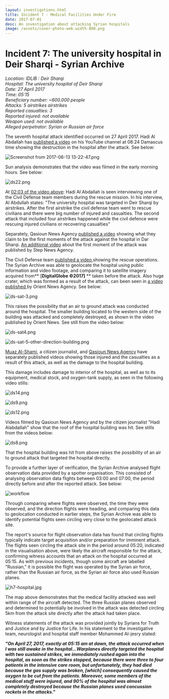 ```yaml
---
layout: investigations.html
title: Incident 7 - Medical Facilities Under Fire
date: 2017-07-01
desc: An investigation about attacking Syrian hospitals
image: /assets/cover-photo-web.width-800.png
---
```


# Incident 7: The university hospital in Deir Sharqi - Syrian Archive

_Location: IDLIB : Deir Sharqi  
Hospital: The university hospital of Deir Sharqi  
Date: 27 April 2017  
Time: 05:15  
Beneficiary number: ~600.000 people  
Attacks: 5 airstrikes airstrikes  
Reported casualties: 3  
Reported injured: not available  
Weapon used: not available  
Alleged perpetrator: Syrian or Russian air force_

The seventh hospital attack identified occurred on 27 April 2017. Hadi Al Abdallah has [published a video][1] on his YouTube channel at 08:24 Damascus time showing the destruction in the hospital after the attack. See below:

![Screenshot from 2017-06-13 13-22-47.png][2]  

Sun analysis demonstrates that the video was filmed in the early morning hours. See below:

![ds22.png][3]  

At [02:03 of the video above][4]: Hadi Al Abdallah is seen interviewing one of the Civil Defense team members during the rescue mission. In his interview, Al Abdullah states: "The university hospital was targeted in Deir Sharqi by airstrikes. After the first airstrike the civil defense team went to rescue civilians and there were big number of injured and casualties. The second attack that included four airstrikes happened while the civil defence were rescuing injured civilians or recovering casualties"

Separately, Qasioun News Agency [published a video][5] showing what they claim to be the first moments of the attack against the hospital in Dar Sharqi. [An additional video][6] about the first moment of the attack was published by Step News Agency.

The Civil Defense team [published a video ][7]showing the rescue operations. The Syrian Archive was able to geolocate the hospital using public information and video footage, and comparing it to satellite imagery acquired from** [****DigitalGlobe ©2017]**** ** taken before the attack. Also huge crater, which was formed as a result of the attack, can been seen in [a video published ][8]by Orient News Agency. See below:

![ds-sat-3.png][9]  

This raises the possibility that an air to ground attack was conducted around the hospital. The smaller building located to the western side of the building was attacked and completely destroyed, as shown in the video published by Orient News. See still from the video below:

![ds-sat4.png][10]  

![ds-sat-5-other-direction-building.png][11]  

[Muaz Al-Shami][12], a citizen journalist, and [Qasioun News Agency][13] have separately published videos showing those injured and the casualties as a result of this attack, as well as the damage to the hospital building.

This damage includes damage to interior of the hospital, as well as to its equipment, medical stock, and oxygen-tank supply, as seen in the following video stills:

![ds14.png][14]  

![ds9.png][15]  

![ds12.png][16]  

Videos filmed by Qasioun News Agency and by the citizen journalist "Hadi Alabdallah" show that the roof of the hospital building was hit. See stills from the videos below:

![ds8.png][17]  

That the hospital building was hit from above raises the possibility of an air to ground attack that targeted the hospital directly.

To provide a further layer of verification, the Syrian Archive analysed flight observation data provided by a spotter organisation. This consisted of analysing observation data flights between 03:00 and 07:00, the period directly before and after the reported attack. See below:

![workflow][18]

Through comparing where flights were observed, the time they were observed, and the direction flights were heading, and comparing this data to geolocation conducted in earlier steps, the Syrian Archive was able to identify potential flights seen circling very close to the geolocated attack site.

The report's source for flight observation data has found that circling flights typically indicate target acquisition and/or preparation for imminent attack. The flights seen circling the attack site in the period around 05:20, indicated in the visualisation above, were likely the aircraft responsible for the attack, confirming witness accounts that an attack on the hospital occurred at 05:15. As with previous incidents, though some aircraft are labelled "Russian," it is possible the flight was operated by the Syrian air force, rather than the Russian air force, as the Syrian air force also used Russian planes.

![h7-hospital.jpg][19]  

The map above demonstrates that the medical facility attacked was well within range of the aircraft detected. The three Russian planes observed and determined to potentially be involved in the attack was detected circling 5km from the attack site directly after the attack had taken place.

Witness statements of the attack was provided jointly by Syrians for Truth and Justice and by Justice for Life. In his statement to the investigative team, neurologist and hospital staff member Mohammed Al-jesry stated:

**_"On April 27, 2017, exactly at 05:15 am at dawn, the attack occurred when I was still awake in the hospital...Warplanes directly targeted the hospital with two sustained strikes, we immediately rushed again into the hospital, as soon as the strikes stopped, because there were three to four patients in the intensive care room, but unfortunately, they had died because the gas supply was broken, [which] consequently caused the oxygen to be cut from the patients. Moreover, some members of the medical stuff were injured, and 90% of the hospital was almost completely destroyed because the Russian planes used concussion rockets in the attacks."_**

[1]: https://www.youtube.com/watch?v=iCqA8uzVklg
[2]: /assets/Screenshot_from_2017-06-13_13-22-47.png
[3]: /assets/ds22.png
[4]: https://youtu.be/iCqA8uzVklg?t=2m3s
[5]: https://www.youtube.com/watch?v=pkq2gw9yWXg
[6]: https://www.youtube.com/watch?v=g55RZibwxVY
[7]: https://www.youtube.com/watch?v=z0o2LbPzFOA
[8]: https://www.youtube.com/watch?v=CTkZ2bciD38
[9]: /assets/ds-sat-3.png
[10]: /assets/ds-sat4.png
[11]: /assets/ds-sat-5-other-direction-building.png
[12]: https://www.youtube.com/watch?v=d3qlceFvP7g
[13]: https://www.youtube.com/watch?v=XvDv5CwTPr8
[14]: /assets/ds14.png
[15]: /assets/ds9.png
[16]: /assets/ds12.png
[17]: /assets/ds8.png
[18]: /assets/27_april_2017b-2_with_arrows.width-800.png
[19]: /assets/h7-hospital.jpg
